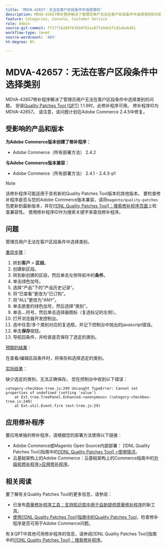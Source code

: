 ```yaml
---
title: 'MDVA-42657：无法在客户区段条件中选择类别'
description: MDVA-42657修补程序解决了管理员用户无法在客户区段条件中选择类别的问题。 安装[Quality Patches Tool (QPT)](https://experienceleague.adobe.com/en/docs/commerce-knowledge-base/kb/announcements/commerce-announcements/magento-quality-patches-released-new-tool-to-self-serve-quality-patches) 1.1.9后，即可使用此修补程序。 修补程序ID为MDVA-42657。 请注意，该问题计划在Adobe Commerce 2.4.5中修复。
feature: Categories, Console, Customer Service
role: Admin
source-git-commit: 7f17f1b286f635b8f65ac877e9de5f1d1a6a6461
workflow-type: tm+mt
source-wordcount: '483'
ht-degree: 0%

---
```


# MDVA-42657：无法在客户区段条件中选择类别

MDVA-42657修补程序解决了管理员用户无法在客户区段条件中选择类别的问题。 安装[Quality Patches Tool (QPT)](https://experienceleague.adobe.com/en/docs/commerce-knowledge-base/kb/announcements/commerce-announcements/magento-quality-patches-released-new-tool-to-self-serve-quality-patches) 1.1.9时，此修补程序可用。 修补程序ID为MDVA-42657。 请注意，该问题计划在Adobe Commerce 2.4.5中修复。

## 受影响的产品和版本

**为Adobe Commerce版本创建了修补程序：**

* Adobe Commerce（所有部署方法） 2.4.2

**与Adobe Commerce版本兼容：**

* Adobe Commerce（所有部署方法） 2.4.1 - 2.4.3-p1

>[!NOTE]
>
>该修补程序可能适用于具有新的Quality Patches Tool版本的其他版本。 要检查修补程序是否与您的Adobe Commerce版本兼容，请将`magento/quality-patches`包更新到最新版本，并在[[!DNL Quality Patches Tool]：搜索修补程序页面](https://experienceleague.adobe.com/en/docs/commerce-knowledge-base/kb/announcements/commerce-announcements/magento-quality-patches-released-new-tool-to-self-serve-quality-patches)上检查兼容性。 使用修补程序ID作为搜索关键字来查找修补程序。

## 问题

管理员用户无法在客户区段条件中选择类别。

<u>重现步骤</u>：

1. 转到&#x200B;**客户** > **区段**。
1. 创建新区段。
1. 转到新创建的区段，然后单击左侧导航中的&#x200B;**条件**。
1. 单击绿色加号。
1. 选择“产品”下的“产品历史记录”。
1. 将“已查看”更改为“已订购”。
1. 将“ALL”更改为“ANY”。
1. 单击嵌套的绿色加号，然后选择“类别”。
1. 单击&#x200B;**...**&#x200B;符号，然后单击选择器图标（复选标记的左侧）。
1. 打开浏览器开发控制台。
1. 选中任意/多个类别对应的复选框，并记下控制台中抛出的javascript错误。
1. 单击&#x200B;**保存**&#x200B;按钮。
1. 导航回条件，并检查是否保存了选定的类别。

<u>预期的结果</u>：

在查看/编辑区段条件时，将保存和选择选定的类别。

<u>实际结果</u>：

缺少选定的类别，无法正确保存。 您在控制台中收到以下错误：

```
category-checkbox-tree.js:249 Uncaught TypeError: Cannot set properties of undefined (setting 'value')
    at Ext.tree.TreePanel.Enhanced.<anonymous> (category-checkbox-tree.js:249)
    at Ext.util.Event.fire (ext-tree.js:29)
```

## 应用修补程序

要应用单独的修补程序，请根据您的部署方法使用以下链接：

* Adobe Commerce或Magento Open Source内部部署： [!DNL Quality Patches Tool]指南中的[[!DNL Quality Patches Tool] >使用情况](/help/tools/quality-patches-tool/usage.md)。
* 云基础架构上的Adobe Commerce：云基础架构上的Commerce指南中的[升级和修补程序>应用修补程序](https://experienceleague.adobe.com/docs/commerce-cloud-service/user-guide/develop/upgrade/apply-patches.html)。

## 相关阅读

要了解有关Quality Patches Tool的更多信息，请参阅：

* 已发布[质量修补程序工具：支持知识库中用于自助提供质量修补程序](https://experienceleague.adobe.com/en/docs/commerce-knowledge-base/kb/announcements/commerce-announcements/magento-quality-patches-released-new-tool-to-self-serve-quality-patches)的新工具。
* [使用[!DNL Quality Patches Tool]指南中的Quality Patches Tool](/help/tools/quality-patches-tool/patches-available-in-qpt/check-patch-for-magento-issue-with-magento-quality-patches.md)，检查修补程序是否可用于Adobe Commerce问题。

有关QPT中其他可用修补程序的信息，请参阅[!DNL Quality Patches Tool]指南中的[[!DNL Quality Patches Tool]：搜索修补程序](https://experienceleague.adobe.com/tools/commerce-quality-patches/index.html)。
